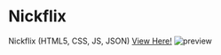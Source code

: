 # Nickflix
Nickflix (HTML5, CSS, JS, JSON)
[View Here!](https://neekyo.github.io/Nickflix/ "View here")
![preview](preview.gifcask)
